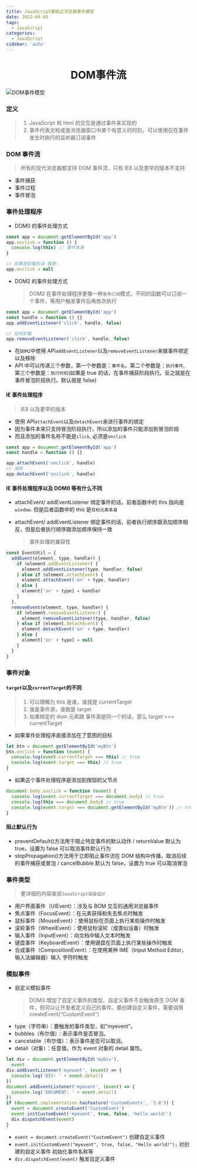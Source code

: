 ```yaml
---
title: JavaScript基础之浏览器事件模型
date: 2022-08-09
tags:
  - JavaScript
categories:
  - JavaScript
sidebar: 'auto'
---
```


<div align = "center"><h1>DOM事件流</h1></div>

![DOM事件模型](https://img-blog.csdnimg.cn/d3f93b7ad6584ef6b049f81a09908578.png#pic_center)

### 定义

> 1. JavaScript 和 html 的交互是通过事件来实现的
> 2. 事件代表文档或是浏览器窗口中某个有意义的时刻，可以使用仅在事件发生时执行的监听器订阅事件

### DOM 事件流

> 所有的现代浏览器都支持 DOM 事件流，只有 IE8 以及更早的版本不支持

- 事件捕获
- 事件过程
- 事件冒泡

### 事件处理程序

- DOM0 的事件处理方式

```js
const app = document.getElementById('app')
app.onclick = function () {
  console.log(this) // 事件本身
}

// 如果是卸载的话 就是:
app.onclick = null
```

- DOM2 的事件处理方式
  > DOM2 在事件处理程序更像一种`发布订阅`模式，不同的函数可以订阅一个事件，等用户触发事件后再依次执行

```js
const app = document.getElementById('app')
const handle = function () {}
app.addEventListener('click', handle, false)

// 如何卸载
app.removeEventListener('click', handle, false)
```

- 在`DOM2`中使用 API`addEventListener`以及`removeEventListener`来做事件绑定以及移除
- API 中可以传递三个参数，第一个参数是：`事件名`，第二个参数是：`执行事件`, 第三个参数是：`执行时机`(如果是 true 的话，在事件捕获阶段执行。反之就是在事件冒泡阶段执行。默认就是 false)

#### IE 事件处理程序

> IE8 以及更早的版本

- 使用 API`attachEvent`以及`detachEvent`来进行事件的绑定
- 因为事件本来只支持冒泡阶段执行，所以添加的事件只能添加到冒泡阶段
- 而且添加的事件名称不能是`click`, 必须是`onclick`

```js
const app = document.getElementById('app')
const handle = function () {}

app.attachEvent('onclick', handle)
// 消除
app.detachEvent('onclick', handle)
```

#### IE 事件处理程序以及 DOM0 等有什么不同

- attachEvent/ addEventListener 绑定事件的话，前者函数中的 this 指向是`window`. 但是后者函数中的 this 是`目标元素本身`
- attachEvent/ addEventListener 绑定事件的话，前者执行顺序跟添加顺序相反，但是后者执行顺序跟添加顺序保持一致

  > 事件处理的兼容性

```js
const EventUtil = {
  addEvent(element, type, handler) {
    if (element.addEventListener) {
      element.addEventListener(type, handler, false)
    } else if (element.attachEvent) {
      element.attachEvent('on' + type, handler)
    } else {
      element['on' + type] = handler
    }
  },
  removeEvent(element, type, handler) {
    if (element.removeEventListener) {
      element.removeEventListener(type, handler, false)
    } else if (element.detachEvent) {
      element.detachEvent('on' + type, handler)
    } else {
      element['on' + type] = null
    }
  }
}
```

### 事件对象

#### `target`以及`currentTarget`的不同

> 1. 可以理解为 this 是谁，谁就是 currentTarget
> 2. 谁是事件源，谁就是 target
> 3. 如果绑定的 dom 元素跟 事件源是同一个的话，那么 target === currentTarget

- 如果事件处理程序直接添加在了意图的目标

```js
let btn = document.getElementById('myBtn')
btn.onclick = function (event) {
  console.log(event.currentTarget === this) // true
  console.log(event.target === this) // true
}
```

- 如果这个事件处理程序是添加到按钮的父节点

```js
document.body.onclick = function (event) {
  console.log(event.currentTarget === document.body) // true
  console.log(this === document.body) // true
  console.log(event.target === document.getElementById('myBtn')) // true
}
```

#### 阻止默认行为

- preventDefault()方法用于阻止特定事件的默认动作 / returnValue 默认为 true，设置为 false 可以取消事件默认行为
- stopPropagation()方法用于立即阻止事件流在 DOM 结构中传播，取消后续的事件捕获或冒泡 / cancelBubble 默认为 false，设置为 true 可以取消冒泡

### 事件类型

> 更详细的内容查阅`JavaScript高级设计`

- 用户界面事件（UIEvent）：涉及与 BOM 交互的通用浏览器事件
- 焦点事件（FocusEvent）：在元素获得和失去焦点时触发
- 鼠标事件（MouseEvent）：使用鼠标在页面上执行某些操作时触发
- 滚轮事件（WheelEvent）：使用鼠标滚轮（或类似设备）时触发
- 输入事件（InputEvent）：向文档中输入文本时触发
- 键盘事件（KeyboardEvent）：使用键盘在页面上执行某些操作时触发
- 合成事件（CompositionEvent）：在使用某种 IME（Input Method Editor，输入法编辑器）输入
  字符时触发

### 模拟事件

- 自定义模拟事件
  > DOM3 增加了自定义事件的类型。自定义事件不会触发原生 DOM 事件，但可以让开发者定义自己的事件。要创建自定义事件，需要调用 createEvent("CustomEvent")
- type（字符串）：要触发的事件类型，如"myevent"。
- bubbles（布尔值）：表示事件是否冒泡。
- cancelable（布尔值）：表示事件是否可以取消。
- detail（对象）：任意值。作为 event 对象的 detail 属性。

```js
let div = document.getElementById('myDiv'),
  event
div.addEventListener('myevent', (event) => {
  console.log('DIV: ' + event.detail)
})
document.addEventListener('myevent', (event) => {
  console.log('DOCUMENT: ' + event.detail)
})
if (document.implementation.hasFeature('CustomEvents', '3.0')) {
  event = document.createEvent('CustomEvent')
  event.initCustomEvent('myevent', true, false, 'Hello world!')
  div.dispatchEvent(event)
}
```

- `event = document.createEvent("CustomEvent")` 创建自定义事件
- `event.initCustomEvent("myevent", true, false, "Hello world!");` 对创建的自定义事件 初始化事件名称等
- `div.dispatchEvent(event)` 触发自定义事件
